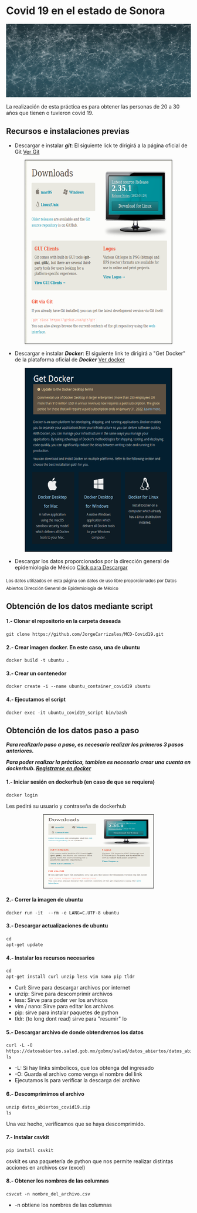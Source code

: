 # Covid 19 en el estado de Sonora  

<p align="center">
<img src="https://github.com/JorgeCarrizales/MCD-Covid19/raw/main/images/network-g652d2fe49_1920.jpg" width="900" height="200"/>
</p>

La realización de esta práctica es para obtener las personas de 20 a 30 años que tienen o tuvieron covid 19.

## Recursos e instalaciones previas
- Descargar e instalar _**git**_: El siguiente lick te dirigirá a la página oficial de Git [Ver Git](https://git-scm.com/downloads)
<p align="center">
<img src="https://github.com/JorgeCarrizales/MCD-Covid19/raw/main/images/GIT.png" width="400" height="500" border="1"/>
</p>

- Descargar e instalar _**Docker**_: El siguiente link te dirigirá a "Get Docker" de la plataforma oficial de _**Docker**_ [Ver docker](https://docs.docker.com/get-docker/)
<p align="center">
<img src="https://github.com/JorgeCarrizales/MCD-Covid19/raw/main/images/DownloadDocker.png" width="400" height="500" border="1"/>
</p>

- Descargar los datos proporcionados por la dirección general de epidemiología de México [Click para Descargar](https://datosabiertos.salud.gob.mx/gobmx/salud/datos_abiertos/efe/datos_abiertos_efe.zip)

<sub>Los datos utilizados en esta página son datos de uso libre proporcionados por Datos Abiertos Dirección General de Epidemiología de México</sub>

## Obtención de los datos mediante script

#### 1.- Clonar el repositorio en la carpeta deseada
```shell
git clone https://github.com/JorgeCarrizales/MCD-Covid19.git
```

#### 2.- Crear imagen docker. En este caso, una de ubuntu
```shell
docker build -t ubuntu .
```

#### 3.- Crear un contenedor
```shell
docker create -i --name ubuntu_container_covid19 ubuntu
```

#### 4.- Ejecutamos el script
```shell
docker exec -it ubuntu_covid19_script bin/bash
```

## Obtención de los datos paso a paso

_**Para realizarlo paso a paso, es necesario realizar los primeros 3 pasos anteriores.**_

_**Para poder realizar la práctica, tambien es necesario crear una cuenta en dockerhub. [Registrarse en docker](https://hub.docker.com/signup)**_

#### 1.- Iniciar sesión en dockerhub (en caso de que se requiera)
```shell
docker login
```
Les pedirá su usuario y contraseña de dockerhub
<p align="center">
<img src="https://github.com/JorgeCarrizales/MCD-Covid19/raw/main/images/GIT.png" width="300" height="200" border="1"/>
</p>

#### 2.- Correr la imagen de ubuntu
```shell
docker run -it  --rm -e LANG=C.UTF-8 ubuntu
```
#### 3.- Descargar actualizaciones de ubuntu
```shell
cd
apt-get update
```

#### 4.- Instalar los recursos necesarios
```shell
cd
apt-get install curl unzip less vim nano pip tldr
```
- Curl: Sirve para descargar archivos por internet
- unzip: Sirve para descomprimir archivos
- less: Sirve para poder ver los arvhicos
- vim / nano: Sirve para editar los archivos
- pip: sirve para instalar paquetes de python
- tldr: (to long dont read) sirve para "resumir" lo

#### 5.- Descargar archivo de donde obtendremos los datos
```shell
curl -L -O https://datosabiertos.salud.gob.mx/gobmx/salud/datos_abiertos/datos_abiertos_covid19.zip
ls
```
- -L: Si hay links simbolicos, que los obtenga del ingresado
- -O: Guarda el archivo como venga el nombre del link
- Ejecutamos ls para verificar la descarga del archivo

#### 6.- Descomprimimos el archivo
```shell
unzip datos_abiertos_covid19.zip
ls
```
Una vez hecho, verificamos que se haya descomprimido.

#### 7.- Instalar csvkit
```shell
pip install csvkit
```
csvkit es una paquetería de python que nos permite realizar distintas acciones en archivos csv (excel)

#### 8.- Obtener los nombres de las columnas
```shell
csvcut -n nombre_del_archivo.csv
```
- -n obtiene los nombres de las columnas
